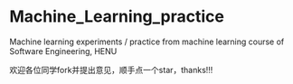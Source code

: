 # Machine_Learning_practice
Machine learning experiments / practice from machine learning course of Software Engineering, HENU


欢迎各位同学fork并提出意见，顺手点一个star，thanks!!!
